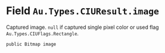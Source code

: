 # Field `Au.Types.CIUResult.image`

Captured image. `null` if captured single pixel color or used flag `Au.Types.CIUFlags.Rectangle`.

```
public Bitmap image
```